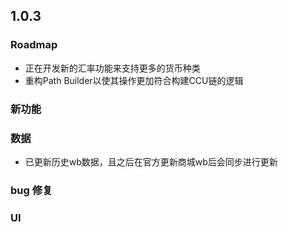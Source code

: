 ## 1.0.3

### Roadmap

- 正在开发新的汇率功能来支持更多的货币种类
- 重构Path Builder以使其操作更加符合构建CCU链的逻辑

### 新功能



### 数据

- 已更新历史wb数据，且之后在官方更新商城wb后会同步进行更新

### bug 修复



### UI

